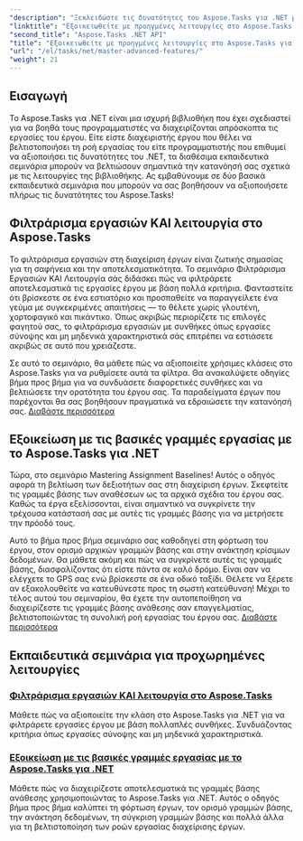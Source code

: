 ```yaml
---
"description": "Ξεκλειδώστε τις δυνατότητες του Aspose.Tasks για .NET με εκπαιδευτικά βίντεο σχετικά με το φιλτράρισμα εργασιών, τις γραμμές βάσης ανάθεσης και τις προηγμένες λειτουργίες για αποτελεσματική διαχείριση έργων."
"linktitle": "Εξοικειωθείτε με προηγμένες λειτουργίες στο Aspose.Tasks για .NET"
"second_title": "Aspose.Tasks .NET API"
"title": "Εξοικειωθείτε με προηγμένες λειτουργίες στο Aspose.Tasks για .NET"
"url": "/el/tasks/net/master-advanced-features/"
"weight": 21
---
```


## Εισαγωγή

Το Aspose.Tasks για .NET είναι μια ισχυρή βιβλιοθήκη που έχει σχεδιαστεί για να βοηθά τους προγραμματιστές να διαχειρίζονται απρόσκοπτα τις εργασίες του έργου. Είτε είστε διαχειριστής έργου που θέλει να βελτιστοποιήσει τη ροή εργασίας του είτε προγραμματιστής που επιθυμεί να αξιοποιήσει τις δυνατότητες του .NET, τα διαθέσιμα εκπαιδευτικά σεμινάρια μπορούν να βελτιώσουν σημαντικά την κατανόησή σας σχετικά με τις λειτουργίες της βιβλιοθήκης. Ας εμβαθύνουμε σε δύο βασικά εκπαιδευτικά σεμινάρια που μπορούν να σας βοηθήσουν να αξιοποιήσετε πλήρως τις δυνατότητες του Aspose.Tasks!

## Φιλτράρισμα εργασιών ΚΑΙ λειτουργία στο Aspose.Tasks

Το φιλτράρισμα εργασιών στη διαχείριση έργων είναι ζωτικής σημασίας για τη σαφήνεια και την αποτελεσματικότητα. Το σεμινάριο Φιλτράρισμα Εργασιών ΚΑΙ Λειτουργία σάς διδάσκει πώς να φιλτράρετε αποτελεσματικά τις εργασίες έργου με βάση πολλά κριτήρια. Φανταστείτε ότι βρίσκεστε σε ένα εστιατόριο και προσπαθείτε να παραγγείλετε ένα γεύμα με συγκεκριμένες απαιτήσεις — το θέλετε χωρίς γλουτένη, χορτοφαγικό και πικάντικο. Όπως ακριβώς περιορίζετε τις επιλογές φαγητού σας, το φιλτράρισμα εργασιών με συνθήκες όπως εργασίες σύνοψης και μη μηδενικά χαρακτηριστικά σάς επιτρέπει να εστιάσετε ακριβώς σε αυτό που χρειάζεστε.

Σε αυτό το σεμινάριο, θα μάθετε πώς να αξιοποιείτε χρήσιμες κλάσεις στο Aspose.Tasks για να ρυθμίσετε αυτά τα φίλτρα. Θα ανακαλύψετε οδηγίες βήμα προς βήμα για να συνδυάσετε διαφορετικές συνθήκες και να βελτιώσετε την ορατότητα του έργου σας. Τα παραδείγματα έργων που παρέχονται θα σας βοηθήσουν πραγματικά να εδραιώσετε την κατανόησή σας. [Διαβάστε περισσότερα](./task-filtering-and-operation/)

## Εξοικείωση με τις βασικές γραμμές εργασίας με το Aspose.Tasks για .NET

Τώρα, στο σεμινάριο Mastering Assignment Baselines! Αυτός ο οδηγός αφορά τη βελτίωση των δεξιοτήτων σας στη διαχείριση έργων. Σκεφτείτε τις γραμμές βάσης των αναθέσεων ως τα αρχικά σχέδια του έργου σας. Καθώς τα έργα εξελίσσονται, είναι σημαντικό να συγκρίνετε την τρέχουσα κατάστασή σας με αυτές τις γραμμές βάσης για να μετρήσετε την πρόοδό τους.

Αυτό το βήμα προς βήμα σεμινάριο σας καθοδηγεί στη φόρτωση του έργου, στον ορισμό αρχικών γραμμών βάσης και στην ανάκτηση κρίσιμων δεδομένων. Θα μάθετε ακόμη και πώς να συγκρίνετε αυτές τις γραμμές βάσης, διασφαλίζοντας ότι είστε πάντα σε καλό δρόμο. Είναι σαν να ελέγχετε το GPS σας ενώ βρίσκεστε σε ένα οδικό ταξίδι. Θέλετε να ξέρετε αν εξακολουθείτε να κατευθύνεστε προς τη σωστή κατεύθυνση! Μέχρι το τέλος αυτού του σεμιναρίου, θα έχετε την αυτοπεποίθηση να διαχειρίζεστε τις γραμμές βάσης ανάθεσης σαν επαγγελματίας, βελτιστοποιώντας τη συνολική ροή εργασίας του έργου σας. [Διαβάστε περισσότερα](./mastering-assignment-baseline/)

## Εκπαιδευτικά σεμινάρια για προχωρημένες λειτουργίες
### [Φιλτράρισμα εργασιών ΚΑΙ λειτουργία στο Aspose.Tasks](./task-filtering-and-operation/)
Μάθετε πώς να αξιοποιείτε την κλάση στο Aspose.Tasks για .NET για να φιλτράρετε εργασίες έργου με βάση πολλαπλές συνθήκες. Συνδυάζοντας κριτήρια όπως εργασίες σύνοψης και μη μηδενικά χαρακτηριστικά.
### [Εξοικείωση με τις βασικές γραμμές εργασίας με το Aspose.Tasks για .NET](./mastering-assignment-baseline/)
Μάθετε πώς να διαχειρίζεστε αποτελεσματικά τις γραμμές βάσης ανάθεσης χρησιμοποιώντας το Aspose.Tasks για .NET. Αυτός ο οδηγός βήμα προς βήμα καλύπτει τη φόρτωση έργων, τον ορισμό γραμμών βάσης, την ανάκτηση δεδομένων, τη σύγκριση γραμμών βάσης και πολλά άλλα για τη βελτιστοποίηση των ροών εργασίας διαχείρισης έργων.